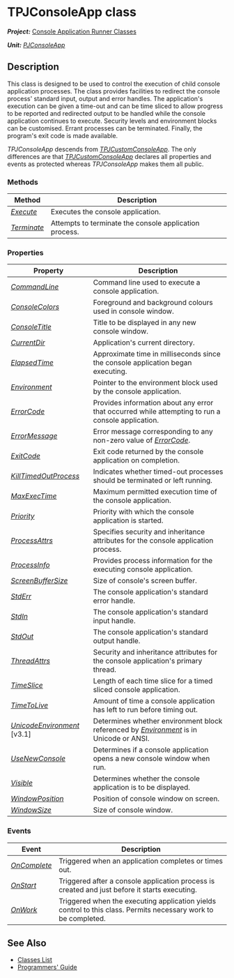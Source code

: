 # TPJConsoleApp class

***Project:*** [Console Application Runner Classes](../API.md)

***Unit:*** [_PJConsoleApp_](./PJConsoleApp.md)

## Description

This class is designed to be used to control the execution of child console application processes. The class provides facilities to redirect the console process' standard input, output and error handles. The application's execution can be given a time-out and can be time sliced to allow progress to be reported and redirected output to be handled while the console application continues to execute. Security levels and environment blocks can be customised. Errant processes can be terminated. Finally, the program's exit code is made available.

_TPJConsoleApp_ descends from [_TPJCustomConsoleApp_](./TPJCustomConsoleApp.md). The only differences are that [_TPJCustomConsoleApp_](./TPJCustomConsoleApp.md) declares all properties and events as protected whereas _TPJConsoleApp_ makes them all public.

### Methods

| Method | Description |
|--------|-------------|
| [_Execute_](./TPJCustomConsoleApp-Execute.md) | Executes the console application. |
| [_Terminate_](./TPJCustomConsoleApp-Terminate.md) | Attempts to terminate the console application process. |

### Properties

| Property | Description |
|----------|-------------|
| [_CommandLine_](./TPJCustomConsoleApp-CommandLine.md) | Command line used to execute a console application. |
| [_ConsoleColors_](./TPJCustomConsoleApp-ConsoleColors.md) | Foreground and background colours used in console window. |
| [_ConsoleTitle_](./TPJCustomConsoleApp-ConsoleTitle.md) | Title to be displayed in any new console window. |
| [_CurrentDir_](./TPJCustomConsoleApp-CurrentDir.md) | Application's current directory.|
| [_ElapsedTime_](./TPJCustomConsoleApp-ElapsedTime.md) | Approximate time in milliseconds since the console application began executing. |
| [_Environment_](./TPJCustomConsoleApp-Environment.md) | Pointer to the environment block used by the console application. |
| [_ErrorCode_](./TPJCustomConsoleApp-ErrorCode.md) | Provides information about any error that occurred while attempting to run a console application. |
| [_ErrorMessage_](./TPJCustomConsoleApp-ErrorMessage.md) | Error message corresponding to any non-zero value of [_ErrorCode_](./TPJCustomConsoleApp-ErrorCode.md). |
| [_ExitCode_](./TPJCustomConsoleApp-ExitCode.md) | Exit code returned by the console application on completion. |
| [_KillTimedOutProcess_](./TPJCustomConsoleApp-KillTimedOutProcess.md) | Indicates whether timed-out processes should be terminated or left running. |
| [_MaxExecTime_](./TPJCustomConsoleApp-MaxExecTime.md) | Maximum permitted execution time of the console application. |
| [_Priority_](./TPJCustomConsoleApp-Priority.md) | Priority with which the console application is started. |
| [_ProcessAttrs_](./TPJCustomConsoleApp-ProcessAttrs.md) | Specifies security and inheritance attributes for the console application process. |
| [_ProcessInfo_](./TPJCustomConsoleApp-ProcessInfo.md) | Provides process information for the executing console application. |
| [_ScreenBufferSize_](./TPJCustomConsoleApp-ScreenBufferSize.md) | Size of console's screen buffer. |
| [_StdErr_](./TPJCustomConsoleApp-StdErr.md) | The console application's standard error handle. |
| [_StdIn_](./TPJCustomConsoleApp-StdIn.md) | The console application's standard input handle. |
| [_StdOut_](./TPJCustomConsoleApp-StdOut.md) | The console application's standard output handle. |
| [_ThreadAttrs_](./TPJCustomConsoleApp-ThreadAttrs.md) | Security and inheritance attributes for the console application's primary thread. |
| [_TimeSlice_](./TPJCustomConsoleApp-TimeSlice.md) | Length of each time slice for a timed sliced console application. |
| [_TimeToLive_](./TPJCustomConsoleApp-TimeToLive.md) | Amount of time a console application has left to run before timing out. |
| [_UnicodeEnvironment_](./TPJCustomConsoleApp-UnicodeEnvironment.md) [v3.1] | Determines whether environment block referenced by [_Environment_](./TPJCustomConsoleApp-Environment.md) is in Unicode or ANSI. |
| [_UseNewConsole_](./TPJCustomConsoleApp-UseNewConsole.md) | Determines if a console application opens a new console window when run.|
| [_Visible_](./TPJCustomConsoleApp-Visible.md) | Determines whether the console application is to be displayed. |
| [_WindowPosition_](./TPJCustomConsoleApp-WindowPosition.md) | Position of console window on screen. |
| [_WindowSize_](./TPJCustomConsoleApp-WindowSize.md) | Size of console window. |

### Events

| Event | Description |
|-------|-------------|
| [_OnComplete_](./TPJCustomConsoleApp-OnComplete.md) | Triggered when an application completes or times out. |
| [_OnStart_](./TPJCustomConsoleApp-OnStart.md) | Triggered after a console application process is created and just before it starts executing. |
| [_OnWork_](./TPJCustomConsoleApp-OnWork.md) | Triggered when the executing application yields control to this class. Permits necessary work to be completed. |

## See Also

* [Classes List](./Classes.md)
* [Programmers' Guide](../API.md)
